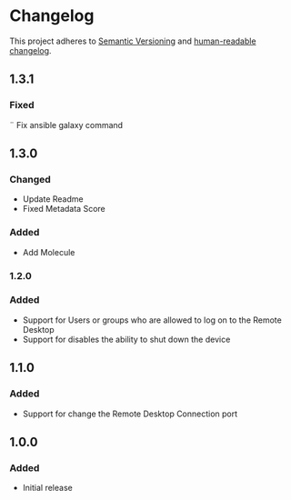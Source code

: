 # Changelog

This project adheres to [Semantic Versioning](https://semver.org/spec/v2.0.0.html)
and [human-readable changelog](https://keepachangelog.com/en/1.0.0/).

## 1.3.1

### Fixed

¨ Fix ansible galaxy command

## 1.3.0

### Changed

- Update Readme
- Fixed Metadata Score

### Added

- Add Molecule

### 1.2.0

### Added

- Support for Users or groups who are allowed to log on to the Remote Desktop
- Support for disables the ability to shut down the device

## 1.1.0

### Added

- Support for change the Remote Desktop Connection port

## 1.0.0

### Added

- Initial release
